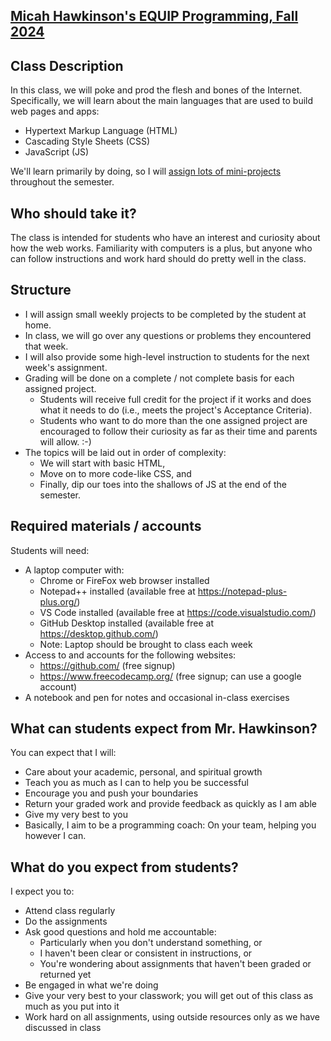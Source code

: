 [Micah Hawkinson's EQUIP Programming, Fall 2024](readme.md)
---

## Class Description
In this class, we will poke and prod the flesh and bones of the Internet. Specifically, we will learn about the main languages that are used to build web pages and apps: 
* Hypertext Markup Language (HTML)
* Cascading Style Sheets (CSS)
* JavaScript (JS)

We'll learn primarily by doing, so I will [assign lots of mini-projects](assignments.md) throughout the semester. 

## Who should take it?
The class is intended for students who have an interest and curiosity about how the web works. Familiarity with computers is a plus, but anyone who can follow instructions and work hard should do pretty well in the class.

## Structure
* I will assign small weekly projects to be completed by the student at home.
* In class, we will go over any questions or problems they encountered that week. 
* I will also provide some high-level instruction to students for the next week's assignment.
* Grading will be done on a complete / not complete basis for each assigned project.
  * Students will receive full credit for the project if it works and does what it needs to do (i.e., meets the project's Acceptance Criteria). 
  * Students who want to do more than the one assigned project are encouraged to follow their curiosity as far as their time and parents will allow. :-)
* The topics will be laid out in order of complexity:
  * We will start with basic HTML,
  * Move on to more code-like CSS, and 
  * Finally, dip our toes into the shallows of JS at the end of the semester.

## Required materials / accounts
Students will need:
* A laptop computer with: 
  * Chrome or FireFox web browser installed
  * Notepad++ installed (available free at https://notepad-plus-plus.org/)
  * VS Code installed (available free at https://code.visualstudio.com/)
  * GitHub Desktop installed (available free at https://desktop.github.com/)
  * Note: Laptop should be brought to class each week
* Access to and accounts for the following websites:
  * https://github.com/ (free signup)
  * https://www.freecodecamp.org/ (free signup; can use a google account)
* A notebook and pen for notes and occasional in-class exercises

## What can students expect from Mr. Hawkinson?
You can expect that I will:
- Care about your academic, personal, and spiritual growth
- Teach you as much as I can to help you be successful
- Encourage you and push your boundaries
- Return your graded work and provide feedback as quickly as I am able
- Give my very best to you
- Basically, I aim to be a programming coach: On your team, helping you however I can.

## What do you expect from students?
I expect you to:
- Attend class regularly
- Do the assignments
- Ask good questions and hold me accountable:
  - Particularly when you don't understand something, or
  - I haven't been clear or consistent in instructions, or
  - You're wondering about assignments that haven't been graded or returned yet
- Be engaged in what we're doing
- Give your very best to your classwork; you will get out of this class as much as you put into it
- Work hard on all assignments, using outside resources only as we have discussed in class
